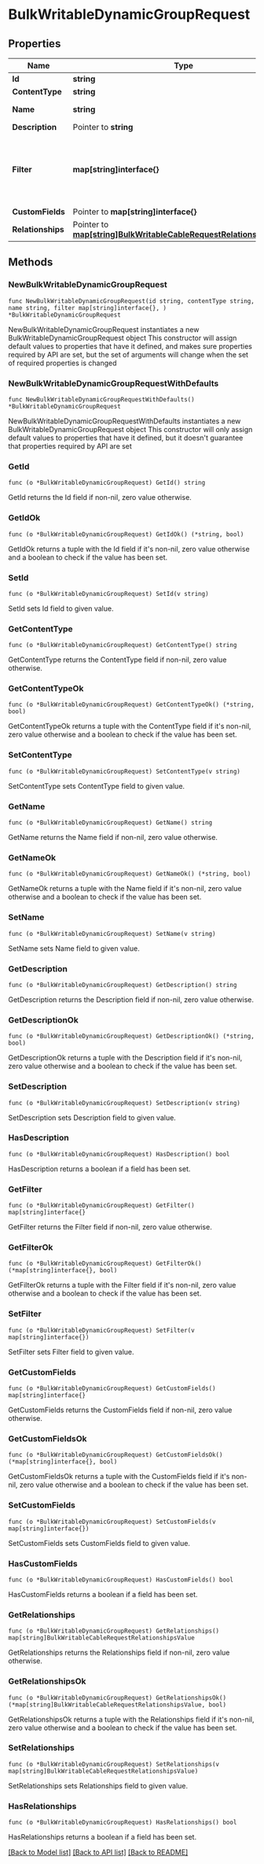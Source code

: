# BulkWritableDynamicGroupRequest

## Properties

Name | Type | Description | Notes
------------ | ------------- | ------------- | -------------
**Id** | **string** |  | 
**ContentType** | **string** |  | 
**Name** | **string** | Dynamic Group name | 
**Description** | Pointer to **string** |  | [optional] 
**Filter** | **map[string]interface{}** | A JSON-encoded dictionary of filter parameters for group membership | 
**CustomFields** | Pointer to **map[string]interface{}** |  | [optional] 
**Relationships** | Pointer to [**map[string]BulkWritableCableRequestRelationshipsValue**](BulkWritableCableRequestRelationshipsValue.md) |  | [optional] 

## Methods

### NewBulkWritableDynamicGroupRequest

`func NewBulkWritableDynamicGroupRequest(id string, contentType string, name string, filter map[string]interface{}, ) *BulkWritableDynamicGroupRequest`

NewBulkWritableDynamicGroupRequest instantiates a new BulkWritableDynamicGroupRequest object
This constructor will assign default values to properties that have it defined,
and makes sure properties required by API are set, but the set of arguments
will change when the set of required properties is changed

### NewBulkWritableDynamicGroupRequestWithDefaults

`func NewBulkWritableDynamicGroupRequestWithDefaults() *BulkWritableDynamicGroupRequest`

NewBulkWritableDynamicGroupRequestWithDefaults instantiates a new BulkWritableDynamicGroupRequest object
This constructor will only assign default values to properties that have it defined,
but it doesn't guarantee that properties required by API are set

### GetId

`func (o *BulkWritableDynamicGroupRequest) GetId() string`

GetId returns the Id field if non-nil, zero value otherwise.

### GetIdOk

`func (o *BulkWritableDynamicGroupRequest) GetIdOk() (*string, bool)`

GetIdOk returns a tuple with the Id field if it's non-nil, zero value otherwise
and a boolean to check if the value has been set.

### SetId

`func (o *BulkWritableDynamicGroupRequest) SetId(v string)`

SetId sets Id field to given value.


### GetContentType

`func (o *BulkWritableDynamicGroupRequest) GetContentType() string`

GetContentType returns the ContentType field if non-nil, zero value otherwise.

### GetContentTypeOk

`func (o *BulkWritableDynamicGroupRequest) GetContentTypeOk() (*string, bool)`

GetContentTypeOk returns a tuple with the ContentType field if it's non-nil, zero value otherwise
and a boolean to check if the value has been set.

### SetContentType

`func (o *BulkWritableDynamicGroupRequest) SetContentType(v string)`

SetContentType sets ContentType field to given value.


### GetName

`func (o *BulkWritableDynamicGroupRequest) GetName() string`

GetName returns the Name field if non-nil, zero value otherwise.

### GetNameOk

`func (o *BulkWritableDynamicGroupRequest) GetNameOk() (*string, bool)`

GetNameOk returns a tuple with the Name field if it's non-nil, zero value otherwise
and a boolean to check if the value has been set.

### SetName

`func (o *BulkWritableDynamicGroupRequest) SetName(v string)`

SetName sets Name field to given value.


### GetDescription

`func (o *BulkWritableDynamicGroupRequest) GetDescription() string`

GetDescription returns the Description field if non-nil, zero value otherwise.

### GetDescriptionOk

`func (o *BulkWritableDynamicGroupRequest) GetDescriptionOk() (*string, bool)`

GetDescriptionOk returns a tuple with the Description field if it's non-nil, zero value otherwise
and a boolean to check if the value has been set.

### SetDescription

`func (o *BulkWritableDynamicGroupRequest) SetDescription(v string)`

SetDescription sets Description field to given value.

### HasDescription

`func (o *BulkWritableDynamicGroupRequest) HasDescription() bool`

HasDescription returns a boolean if a field has been set.

### GetFilter

`func (o *BulkWritableDynamicGroupRequest) GetFilter() map[string]interface{}`

GetFilter returns the Filter field if non-nil, zero value otherwise.

### GetFilterOk

`func (o *BulkWritableDynamicGroupRequest) GetFilterOk() (*map[string]interface{}, bool)`

GetFilterOk returns a tuple with the Filter field if it's non-nil, zero value otherwise
and a boolean to check if the value has been set.

### SetFilter

`func (o *BulkWritableDynamicGroupRequest) SetFilter(v map[string]interface{})`

SetFilter sets Filter field to given value.


### GetCustomFields

`func (o *BulkWritableDynamicGroupRequest) GetCustomFields() map[string]interface{}`

GetCustomFields returns the CustomFields field if non-nil, zero value otherwise.

### GetCustomFieldsOk

`func (o *BulkWritableDynamicGroupRequest) GetCustomFieldsOk() (*map[string]interface{}, bool)`

GetCustomFieldsOk returns a tuple with the CustomFields field if it's non-nil, zero value otherwise
and a boolean to check if the value has been set.

### SetCustomFields

`func (o *BulkWritableDynamicGroupRequest) SetCustomFields(v map[string]interface{})`

SetCustomFields sets CustomFields field to given value.

### HasCustomFields

`func (o *BulkWritableDynamicGroupRequest) HasCustomFields() bool`

HasCustomFields returns a boolean if a field has been set.

### GetRelationships

`func (o *BulkWritableDynamicGroupRequest) GetRelationships() map[string]BulkWritableCableRequestRelationshipsValue`

GetRelationships returns the Relationships field if non-nil, zero value otherwise.

### GetRelationshipsOk

`func (o *BulkWritableDynamicGroupRequest) GetRelationshipsOk() (*map[string]BulkWritableCableRequestRelationshipsValue, bool)`

GetRelationshipsOk returns a tuple with the Relationships field if it's non-nil, zero value otherwise
and a boolean to check if the value has been set.

### SetRelationships

`func (o *BulkWritableDynamicGroupRequest) SetRelationships(v map[string]BulkWritableCableRequestRelationshipsValue)`

SetRelationships sets Relationships field to given value.

### HasRelationships

`func (o *BulkWritableDynamicGroupRequest) HasRelationships() bool`

HasRelationships returns a boolean if a field has been set.


[[Back to Model list]](../README.md#documentation-for-models) [[Back to API list]](../README.md#documentation-for-api-endpoints) [[Back to README]](../README.md)


